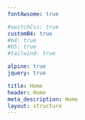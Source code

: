 ```yaml
---
fontAwsome: true

#switchCss: true
customB4: true
#b4: true
#b5: true
#tailwind: true

alpine: true
jquery: true

title: Home
header: Home
meta_description: Home
layout: structure
---
```

